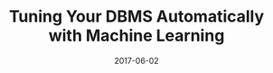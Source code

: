 ---
title: "Tuning Your DBMS Automatically with Machine Learning"
collection: publications
permalink: /publication/2017-06-02-vanaken17-aws
date: 2017-06-02
authors: 'Dana Van Aken, Geoffrey J. Gordon, Andrew Pavlo'
venue: 'AWS Machine Learning Blog'
paperurl: 'https://aws.amazon.com/blogs/machine-learning/tuning-your-dbms-automatically-with-machine-learning'
citation: 'Dana Van Aken, Geoffrey J. Gordon, Andrew Pavlo. <i>AWS Machine Learning Blog</i>, 2017.'
---